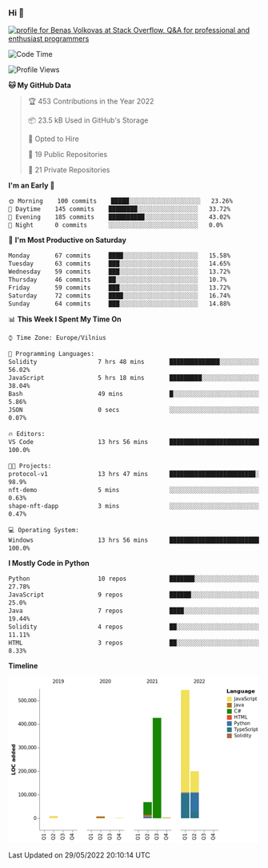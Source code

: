 ### Hi 👋
<a href="https://stackoverflow.com/users/14954249/benas-volkovas"><img src="https://stackoverflow.com/users/flair/14954249.png?theme=dark" width="208" height="58" alt="profile for Benas Volkovas at Stack Overflow, Q&amp;A for professional and enthusiast programmers" title="profile for Benas Volkovas at Stack Overflow, Q&amp;A for professional and enthusiast programmers"></a>

<!--START_SECTION:waka-->
![Code Time](http://img.shields.io/badge/Code%20Time-718%20hrs%205%20mins-blue)

![Profile Views](http://img.shields.io/badge/Profile%20Views-0-blue)

**🐱 My GitHub Data** 

> 🏆 453 Contributions in the Year 2022
 > 
> 📦 23.5 kB Used in GitHub's Storage 
 > 
> 💼 Opted to Hire
 > 
> 📜 19 Public Repositories 
 > 
> 🔑 21 Private Repositories  
 > 
**I'm an Early 🐤** 

```text
🌞 Morning    100 commits    █████░░░░░░░░░░░░░░░░░░░░   23.26% 
🌆 Daytime    145 commits    ████████░░░░░░░░░░░░░░░░░   33.72% 
🌃 Evening    185 commits    ██████████░░░░░░░░░░░░░░░   43.02% 
🌙 Night      0 commits      ░░░░░░░░░░░░░░░░░░░░░░░░░   0.0%

```
📅 **I'm Most Productive on Saturday** 

```text
Monday       67 commits     ████░░░░░░░░░░░░░░░░░░░░░   15.58% 
Tuesday      63 commits     ███░░░░░░░░░░░░░░░░░░░░░░   14.65% 
Wednesday    59 commits     ███░░░░░░░░░░░░░░░░░░░░░░   13.72% 
Thursday     46 commits     ██░░░░░░░░░░░░░░░░░░░░░░░   10.7% 
Friday       59 commits     ███░░░░░░░░░░░░░░░░░░░░░░   13.72% 
Saturday     72 commits     ████░░░░░░░░░░░░░░░░░░░░░   16.74% 
Sunday       64 commits     ███░░░░░░░░░░░░░░░░░░░░░░   14.88%

```


📊 **This Week I Spent My Time On** 

```text
⌚︎ Time Zone: Europe/Vilnius

💬 Programming Languages: 
Solidity                 7 hrs 48 mins       ██████████████░░░░░░░░░░░   56.02% 
JavaScript               5 hrs 18 mins       █████████░░░░░░░░░░░░░░░░   38.04% 
Bash                     49 mins             █░░░░░░░░░░░░░░░░░░░░░░░░   5.86% 
JSON                     0 secs              ░░░░░░░░░░░░░░░░░░░░░░░░░   0.07%

🔥 Editors: 
VS Code                  13 hrs 56 mins      █████████████████████████   100.0%

🐱‍💻 Projects: 
protocol-v1              13 hrs 47 mins      ████████████████████████░   98.9% 
nft-demo                 5 mins              ░░░░░░░░░░░░░░░░░░░░░░░░░   0.63% 
shape-nft-dapp           3 mins              ░░░░░░░░░░░░░░░░░░░░░░░░░   0.47%

💻 Operating System: 
Windows                  13 hrs 56 mins      █████████████████████████   100.0%

```

**I Mostly Code in Python** 

```text
Python                   10 repos            ███████░░░░░░░░░░░░░░░░░░   27.78% 
JavaScript               9 repos             ██████░░░░░░░░░░░░░░░░░░░   25.0% 
Java                     7 repos             ████░░░░░░░░░░░░░░░░░░░░░   19.44% 
Solidity                 4 repos             ██░░░░░░░░░░░░░░░░░░░░░░░   11.11% 
HTML                     3 repos             ██░░░░░░░░░░░░░░░░░░░░░░░   8.33%

```


**Timeline**

![Chart not found](https://raw.githubusercontent.com/BenasVolkovas/BenasVolkovas/main/charts/bar_graph.png) 


 Last Updated on 29/05/2022 20:10:14 UTC
<!--END_SECTION:waka-->
